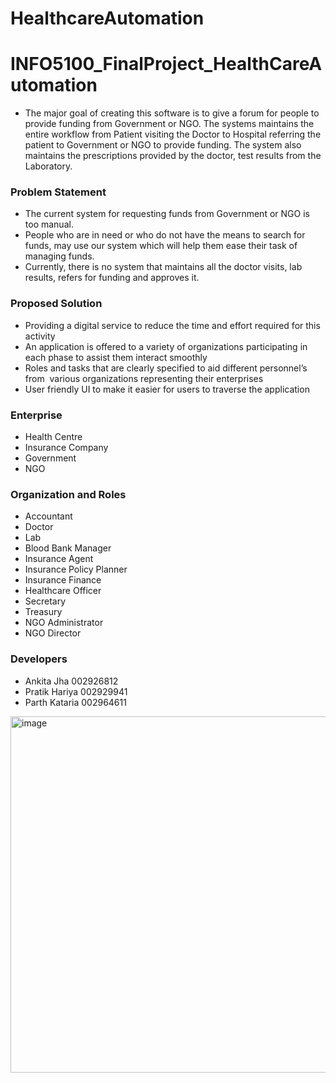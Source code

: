 # HealthcareAutomation
# INFO5100_FinalProject_HealthCareAutomation
- The major goal of creating this software is to give a forum for people to provide funding from Government or NGO. The systems maintains the entire workflow from Patient visiting the Doctor to Hospital referring the patient to Government or NGO to provide funding. The system also maintains the prescriptions provided by the doctor, test results from the Laboratory.

### Problem Statement
- The current system for requesting funds from Government or NGO is too manual. 
- People who are in need or who do not have the means to search for funds, may use our system which will help them ease their task of managing funds.
- Currently, there is no system that maintains all the doctor visits, lab results, refers for funding and approves it.

### Proposed Solution
- Providing a digital service to reduce the time and effort required for this activity
- An application is offered to a variety of organizations participating in each phase to assist them interact smoothly
- Roles and tasks that are clearly specified to aid different personnel’s from  various organizations representing their enterprises
- User friendly UI to make it easier for users to traverse the application

### Enterprise
- Health Centre
- Insurance Company
- Government
- NGO

### Organization and Roles
- Accountant
- Doctor
- Lab
- Blood Bank Manager
- Insurance Agent
- Insurance Policy Planner
- Insurance Finance
- Healthcare Officer
- Secretary
- Treasury
- NGO Administrator
- NGO Director


### Developers
- Ankita Jha          002926812
- Pratik Hariya       002929941
- Parth Kataria       002964611

<img width="570" alt="image" src="https://github.com/ankita-jha/HealthcareAutomation/assets/98490276/b0f9181b-4f67-4245-a6e5-e3e5f8e10be2">


